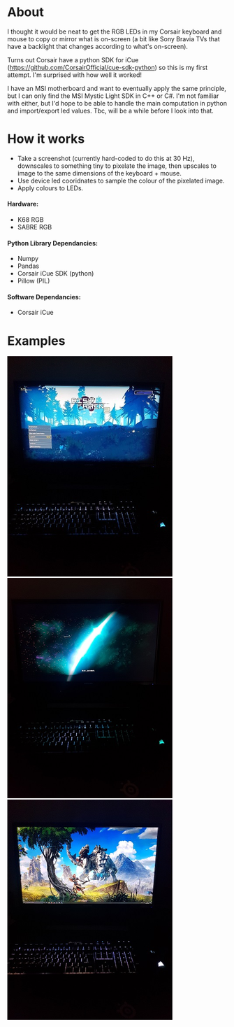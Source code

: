 # About

I thought it would be neat to get the RGB LEDs in my Corsair keyboard and mouse to copy or mirror what is on-screen (a bit like Sony Bravia TVs that have a backlight that changes according to what's on-screen). 

Turns out Corsair have a python SDK for iCue (https://github.com/CorsairOfficial/cue-sdk-python) so this is my first attempt. I'm surprised with how well it worked! 

I have an MSI motherboard and want to eventually apply the same principle, but I can only find the MSI Mystic Light SDK in C++ or C#. I'm not familiar with either, but I'd hope to be able to handle the main computation in python and import/export led values. Tbc, will be a while before I look into that. 

# How it works

- Take a screenshot (currently hard-coded to do this at 30 Hz), downscales to something tiny to pixelate the image, then upscales to image to the same dimensions of the keyboard + mouse. 
- Use device led cooridnates to sample the colour of the pixelated image.
- Apply colours to LEDs. 

#### Hardware:
- K68 RGB
- SABRE RGB

#### Python Library Dependancies:
- Numpy
- Pandas
- Corsair iCue SDK (python)
- Pillow (PIL)

#### Software Dependancies:
- Corsair iCue

# Examples

![text](./examples/ror2.jpg)
![text](./examples/ror2-intro.jpg)
![text](./examples/desktop.jpg)


```python

```
